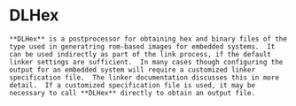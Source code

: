 # DLHex

 
	**DLHex** is a postprocessor for obtaining hex and binary files of the type used in generatring rom-based images for embedded systems.  It can be used indirectly as part of the link process, if the default linker settings are sufficient.  In many cases though configuring the output for an embedded system will require a customized linker specification file.  The linker documentation discusses this in more detail.  If a customized specification file is used, it may be necessary to call **DLHex** directly to obtain an output file.
 
